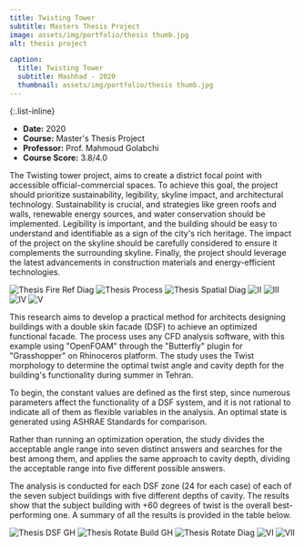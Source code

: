 ```yaml
---
title: Twisting Tower
subtitle: Masters Thesis Project
image: assets/img/portfolio/thesis thumb.jpg
alt: thesis project

caption:
  title: Twisting Tower
  subtitle: Mashhad - 2020
  thumbnail: assets/img/portfolio/thesis thumb.jpg
---
```


{:.list-inline}

- **Date:** 2020
- **Course:** Master's Thesis Project
- **Professor:** Prof. Mahmoud Golabchi
- **Course Score:** 3.8/4.0

The Twisting tower project, aims to create a district focal point with accessible official-commercial spaces. To achieve this goal, the project should prioritize sustainability, legibility, skyline impact, and architectural technology. Sustainability is crucial, and strategies like green roofs and walls, renewable energy sources, and water conservation should be implemented. Legibility is important, and the building should be easy to understand and identifiable as a sign of the city's rich heritage. The impact of the project on the skyline should be carefully considered to ensure it complements the surrounding skyline. Finally, the project should leverage the latest advancements in construction materials and energy-efficient technologies.

<img src="assets/img/portfolio/thesis fire ref diag.jpg" alt="Thesis Fire Ref Diag">
<img src="assets/img/portfolio/thesis process.jpg" alt="Thesis Process">
<img src="assets/img/portfolio/thesis spatial diag.jpg" alt="Thesis Spatial Diag">
<img src="assets/img/portfolio/ii.jpg" alt="II">
<img src="assets/img/portfolio/iii.jpg" alt="III">
<img src="assets/img/portfolio/iv.jpg" alt="IV">
<img src="assets/img/portfolio/v.jpg" alt="V">

This research aims to develop a practical method for architects designing buildings with a double skin facade (DSF) to achieve an optimized functional facade. The process uses any CFD analysis software, with this example using "OpenFOAM" through the "Butterfly" plugin for "Grasshopper" on Rhinoceros platform. The study uses the Twist morphology to determine the optimal twist angle and cavity depth for the building's functionality during summer in Tehran.

To begin, the constant values are defined as the first step, since numerous parameters affect the functionality of a DSF system, and it is not rational to indicate all of them as flexible variables in the analysis. An optimal state is generated using ASHRAE Standards for comparison.

Rather than running an optimization operation, the study divides the acceptable angle range into seven distinct answers and searches for the best among them, and applies the same approach to cavity depth, dividing the acceptable range into five different possible answers.

The analysis is conducted for each DSF zone (24 for each case) of each of the seven subject buildings with five different depths of cavity. The results show that the subject building with +60 degrees of twist is the overall best-performing one. A summary of all the results is provided in the table below.

<img src="assets/img/portfolio/thesis dsf gh.png" alt="Thesis DSF GH">

<img src="assets/img/portfolio/thesis rotate build gh.png" alt="Thesis Rotate Build GH">
<img src="assets/img/portfolio/thesis rotate diag.jpg" alt="Thesis Rotate Diag">


<img src="assets/img/portfolio/vi.jpg" alt="VI">
<img src="assets/img/portfolio/vii.jpg" alt="VII">

